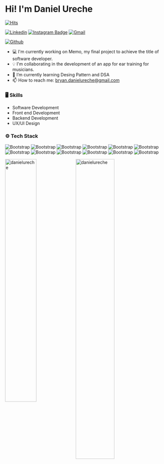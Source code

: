 # Hi! I'm Daniel Ureche

[![Hits](https://hits.seeyoufarm.com/api/count/incr/badge.svg?url=https%3A%2F%2Fgithub.com%2Fdanielureche%2Fdanielureche&count_bg=%2379C83D&title_bg=%23555555&icon=&icon_color=%23E7E7E7&title=Profile+Views&edge_flat=false)](https://hits.seeyoufarm.com)

[![Linkedin](https://img.shields.io/badge/-LinkedIn-blue?style=flat&logo=Linkedin&logoColor=white)](https://www.linkedin.com/in/danielureche/)
[![Instagram Badge](https://img.shields.io/badge/-Instagram-purple?logo=instagram&logoColor=white&link=https://instagram.com/danielureche/)](https://www.instagram.com/danielureche)
[![Gmail](https://img.shields.io/badge/-Gmail-c14438?style=flat&logo=Gmail&logoColor=white)](mailto:bryan.danielureche@gmail.com)

[![Github](https://img.shields.io/github/followers/danielureche?label=Follow&style=social)](https://github.com/danielureche)

- 💻 I'm currently working on Memo, my final project to achieve the title of software developer.
- 💡 I'm collaborating in the development of an app for ear training for musicians.
- 🤔 I’m currently learning Desing Pattern and DSA
- 📫 How to reach me: bryan.danielureche@gmail.com


### 🖥 Skills

- Software Development
- Front end Development
- Backend Development
- UX/UI Design
### ⚙️ Tech Stack

![Bootstrap](https://img.shields.io/badge/-HTML5-05122A?style=flat-square&logo=HTML5&color=353535) ![Bootstrap](https://img.shields.io/badge/-CSS3-05122A?style=flat-square&logo=CSS3&color=353535) ![Bootstrap](https://img.shields.io/badge/-JavaScript-05122A?style=flat-square&logo=JavaScript&color=353535) ![Bootstrap](https://img.shields.io/badge/-Bootstrap-05122A?style=flat-square&logo=Bootstrap&color=353535) ![Bootstrap](https://img.shields.io/badge/-React-05122A?style=flat-square&logo=React&color=353535) ![Bootstrap](https://img.shields.io/badge/-Node.js-05122A?style=flat-square&logo=Node.js&color=353535) ![Bootstrap](https://img.shields.io/badge/-MySQL-05122A?style=flat-square&logo=MySQL&color=353535) ![Bootstrap](https://img.shields.io/badge/-MongoDB-05122A?style=flat-square&logo=MongoDB&color=353535) ![Bootstrap](https://img.shields.io/badge/-Wireframing-05122A?style=flat-square&logo=Wireframing&color=353535) ![Bootstrap](https://img.shields.io/badge/-Prototyping-05122A?style=flat-square&logo=Prototyping&color=353535) ![Bootstrap](https://img.shields.io/badge/-Figma-05122A?style=flat-square&logo=Figma&color=353535) ![Bootstrap](https://img.shields.io/badge/-AdobeXD-05122A?style=flat-square&logo=AdobeXD&color=353535)

<div>
  <img width="45%" align="left" src="https://github-readme-stats.vercel.app/api/top-langs?username=danielureche&show_icons=true&locale=en&layout=compact" alt="danielureche" />
  <img width="50%"  src="https://github-readme-streak-stats.herokuapp.com/?user=danielureche&" alt="danielureche" />
</div>


